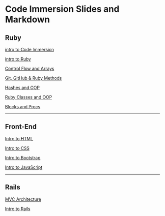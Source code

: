 # Code Immersion Slides and Markdown

## Ruby
[intro to Code Immersion](http://techtalentsouth.slides.com/techtalentsouth/clt-ft-introduction-250-574?token=OWs5HvBS)

[intro to Ruby](http://techtalentsouth.slides.com/techtalentsouth/clt-ft-ruby-language-data-types-variables-methods-251?token=EVW2xuN6)

[Control Flow and Arrays](http://techtalentsouth.slides.com/techtalentsouth/clt-ft-control-flow-and-data-types-229-262-358?token=WMC7FOCk)

[Git, GitHub & Ruby Methods](http://techtalentsouth.slides.com/techtalentsouth/pop-up-code-git-and-github-210-360?token=Al3rY1gs)

[Hashes and OOP](http://techtalentsouth.slides.com/techtalentsouth/clt-ft-classes-and-objects-255-257?token=JoY_sMT7)

[Ruby Classes and OOP](https://github.com/tts-fall-2016-code-immersion/class_notes/blob/master/ruby/classes.md)

[Blocks and Procs](https://github.com/tts-fall-2016-code-immersion/class_notes/blob/master/ruby/blocks%20%26%20procs.md)

- - - - 

## Front-End

[Intro to HTML](http://techtalentsouth.slides.com/techtalentsouth/deck?token=uXxLjxrT)

[Intro to CSS](http://techtalentsouth.slides.com/techtalentsouth/clt-ft-intro-to-css-280?token=SYOsgJPr)

[Intro to Bootstrap](https://github.com/tts-fall-2016-code-immersion/class_notes/blob/master/front-end/bootstrap_good_coffee_challenge_with_answers.md)

[Intro to JavaScript](https://github.com/tts-fall-2016-code-immersion/class_notes/blob/master/front-end/introToJavascript.md#intro-to-javascript)

- - - -

## Rails

[MVC Architecture](https://github.com/tts-fall-2016-code-immersion/class_notes/blob/master/rails/mvc_architecture.md)

[Intro to Rails](https://github.com/tts-fall-2016-code-immersion/class_notes/blob/master/rails/intro_to_rails.md)
